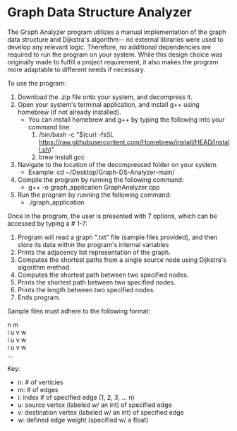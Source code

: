 # Graph Data Structure Analyzer
The Graph Analyzer program utilizes a manual implementation of the graph data structure and Dijkstra's algorithm-- no external libraries were used to develop any relevant logic. Therefore, no additional dependencies are required to run the program on your system. While this design choice was originally made to fulfill a project requirement, it also makes the program more adaptable to different needs if necessary.

To use the program:
1. Download the .zip file onto your system, and decompress it.
2. Open your system's terminal application, and install g++ using homebrew (if not already installed).
   * You can install homebrew and g++ by typing the following into your command line:
      1. /bin/bash -c "$(curl -fsSL https://raw.githubusercontent.com/Homebrew/install/HEAD/install.sh)"
      2. brew install gcc
3. Navigate to the location of the decompressed folder on your system.
   * Example: cd ~/Desktop/Graph-DS-Analyzer-main/
4. Compile the program by running the following command:
   * g++ -o graph_application GraphAnalyzer.cpp
5. Run the program by running the following command:
   * ./graph_application

Once in the program, the user is presented with 7 options, which can be accessed by typing a # 1-7:
1. Program will read a graph ".txt" file (sample files provided), and then store its data within the program's internal variables
2. Prints the adjacency list representation of the graph.
3. Computes the shortest paths from a single source node using Dijkstra's algorithm method.
4. Computes the shortest path between two specified nodes.
5. Prints the shortest path between two specified nodes.
6. Prints the length between two specified nodes.
7. Ends program.

Sample files must adhere to the following format:

n m  
i u v w  
i u v w  
i u v w  
...  

Key:
* n: # of verticies
* m: # of edges
* i: index # of specified edge (1, 2, 3, ... n)
* u: source vertex (labeled w/ an int) of specified edge
* v: destination vertex (labeled w/ an int) of specified edge
* w: defined edge weight (specified w/ a float)
